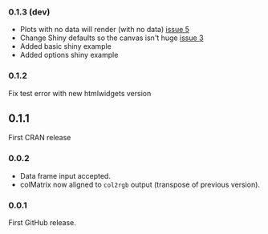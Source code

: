### 0.1.3 (dev)

- Plots with no data will render (with no data) [issue 5](https://github.com/MangoTheCat/radarchart/issues/5)
- Change Shiny defaults so the canvas isn't huge [issue 3](https://github.com/MangoTheCat/radarchart/issues/3)
- Added basic shiny example
- Added options shiny example

### 0.1.2

Fix test error with new htmlwidgets version

## 0.1.1

First CRAN release

### 0.0.2

- Data frame input accepted.
- colMatrix now aligned to `col2rgb` output (transpose of previous version).

### 0.0.1

First GitHub release.
